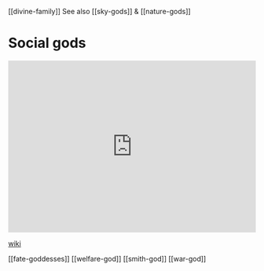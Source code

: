 [[divine-family]]
See also [[sky-gods]] & [[nature-gods]]

# Social gods
<iframe width="100%" height="350" frameborder="0" allow="accelerometer; autoplay; clipboard-write; encrypted-media; gyroscope; picture-in-picture" allowfullscreen src="https://en.wikipedia.org/wiki/Proto-Indo-European-mythology#Societal-deities"></iframe>

[wiki](https://en.wikipedia.org/wiki/Proto-Indo-European-mythology#Societal-deities)

[[fate-goddesses]]
[[welfare-god]]
[[smith-god]]
[[war-god]]
